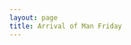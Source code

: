 ```yaml
---
layout: page
title: Arrival of Man Friday
---
```


<object data="../assets/img/tessie.pdf" type="application/pdf" style="min-height:100vh;width:100%"></object>
